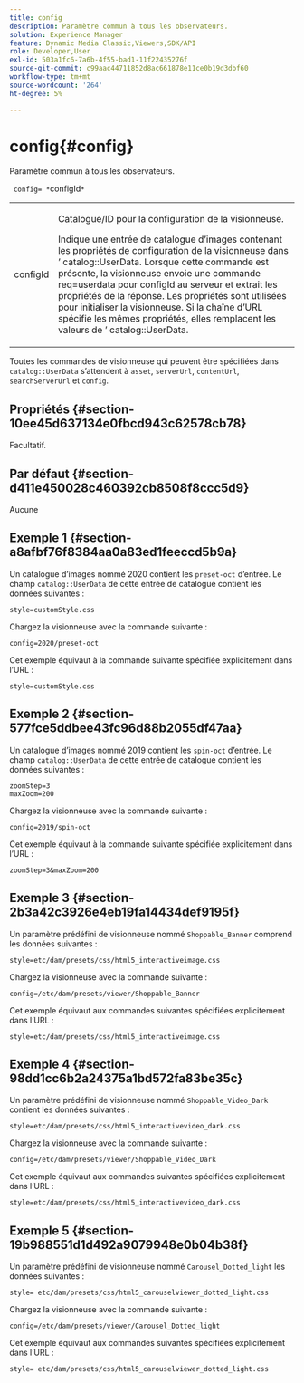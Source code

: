 ```yaml
---
title: config
description: Paramètre commun à tous les observateurs.
solution: Experience Manager
feature: Dynamic Media Classic,Viewers,SDK/API
role: Developer,User
exl-id: 503a1fc6-7a6b-4f55-bad1-11f22435276f
source-git-commit: c99aac44711852d8ac661878e11ce0b19d3dbf60
workflow-type: tm+mt
source-wordcount: '264'
ht-degree: 5%

---
```


# config{#config}

Paramètre commun à tous les observateurs.

` config= *`configId`*`

<table id="table_9B98C97485DD4DEB8A6ECBCE8DF6B886"> 
 <tbody> 
  <tr> 
   <td colname="col1"> <p> <span class="codeph"> <span class="varname"> configId </span> </span> </p> </td> 
   <td colname="col2"> <p>Catalogue/ID pour la configuration de la visionneuse. </p> <p> Indique une entrée de catalogue d’images contenant les propriétés de configuration de la visionneuse dans <span class="codeph">’</span> catalog::UserData. Lorsque cette commande est présente, la visionneuse envoie une commande <span class="codeph"> req=userdata </span> pour <span class="codeph"> </span> configId au serveur et extrait les propriétés de la réponse. Les propriétés sont utilisées pour initialiser la visionneuse. Si la chaîne d’URL spécifie les mêmes propriétés, elles remplacent les valeurs de <span class="codeph">’</span> catalog::UserData. </p> </td> 
  </tr> 
 </tbody> 
</table>

Toutes les commandes de visionneuse qui peuvent être spécifiées dans `catalog::UserData` s’attendent à `asset`, `serverUrl`, `contentUrl`, `searchServerUrl` et `config`.

## Propriétés {#section-10ee45d637134e0fbcd943c62578cb78}

Facultatif.

## Par défaut {#section-d411e450028c460392cb8508f8ccc5d9}

Aucune

## Exemple 1 {#section-a8afbf76f8384aa0a83ed1feeccd5b9a}

Un catalogue d’images nommé 2020 contient les `preset-oct` d’entrée. Le champ `catalog::UserData` de cette entrée de catalogue contient les données suivantes :

```
style=customStyle.css
```

Chargez la visionneuse avec la commande suivante :

```
config=2020/preset-oct
```

Cet exemple équivaut à la commande suivante spécifiée explicitement dans l’URL :

```
style=customStyle.css
```

## Exemple 2 {#section-577fce5ddbee43fc96d88b2055df47aa}

Un catalogue d’images nommé 2019 contient les `spin-oct` d’entrée. Le champ `catalog::UserData` de cette entrée de catalogue contient les données suivantes :

```
zoomStep=3 
maxZoom=200
```

Chargez la visionneuse avec la commande suivante :

```
config=2019/spin-oct
```

Cet exemple équivaut à la commande suivante spécifiée explicitement dans l’URL :

```
zoomStep=3&maxZoom=200
```

## Exemple 3 {#section-2b3a42c3926e4eb19fa14434def9195f}

Un paramètre prédéfini de visionneuse nommé `Shoppable_Banner` comprend les données suivantes :

```
style=etc/dam/presets/css/html5_interactiveimage.css
```

Chargez la visionneuse avec la commande suivante :

```
config=/etc/dam/presets/viewer/Shoppable_Banner
```

Cet exemple équivaut aux commandes suivantes spécifiées explicitement dans l’URL :

`style=etc/dam/presets/css/html5_interactiveimage.css`

## Exemple 4 {#section-98dd1cc6b2a24375a1bd572fa83be35c}

Un paramètre prédéfini de visionneuse nommé `Shoppable_Video_Dark` contient les données suivantes :

```
style=etc/dam/presets/css/html5_interactivevideo_dark.css
```

Chargez la visionneuse avec la commande suivante :

```
config=/etc/dam/presets/viewer/Shoppable_Video_Dark
```

Cet exemple équivaut aux commandes suivantes spécifiées explicitement dans l’URL :

```
style=etc/dam/presets/css/html5_interactivevideo_dark.css
```

## Exemple 5 {#section-19b988551d1d492a9079948e0b04b38f}

Un paramètre prédéfini de visionneuse nommé `Carousel_Dotted_light` les données suivantes :

```
style= etc/dam/presets/css/html5_carouselviewer_dotted_light.css
```

Chargez la visionneuse avec la commande suivante :

```
config=/etc/dam/presets/viewer/Carousel_Dotted_light
```

Cet exemple équivaut aux commandes suivantes spécifiées explicitement dans l’URL :

```
style= etc/dam/presets/css/html5_carouselviewer_dotted_light.css
```
